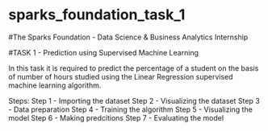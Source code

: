 # sparks_foundation_task_1

#The Sparks Foundation - Data Science & Business Analytics Internship

#TASK 1 - Prediction using Supervised Machine Learning

In this task it is required to predict the percentage of a student on the basis of number of hours studied using the Linear Regression supervised machine learning algorithm.

Steps:
Step 1 - Importing the dataset
Step 2 - Visualizing the dataset
Step 3 - Data preparation
Step 4 - Training the algorithm
Step 5 - Visualizing the model
Step 6 - Making predcitions
Step 7 - Evaluating the model
